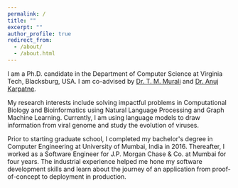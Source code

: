 ```yaml
---
permalink: /
title: ""
excerpt: ""
author_profile: true
redirect_from: 
  - /about/
  - /about.html
---
```


I am a Ph.D. candidate in the Department of Computer Science at Virginia Tech, Blacksburg, USA. I am co-advised by [Dr. T. M. Murali](https://bioinformatics.cs.vt.edu/~murali/) and [Dr. Anuj Karpatne](https://anujkarpatne.github.io/). 

My research interests include solving impactful problems in Computational Biology and Bioinformatics using Natural Language Processing and Graph Machine Learning. Currently, I am using language models to draw information from viral genome and study the evolution of viruses. 

Prior to starting graduate school, I completed my bachelor's degree in Computer Engineering at University of Mumbai, India in 2016. Thereafter, I worked as a Software Engineer for J.P. Morgan Chase & Co. at Mumbai for four years. The industrial experience helped me hone my software development skills and learn about the journey of an application from proof-of-concept to deployment in production.